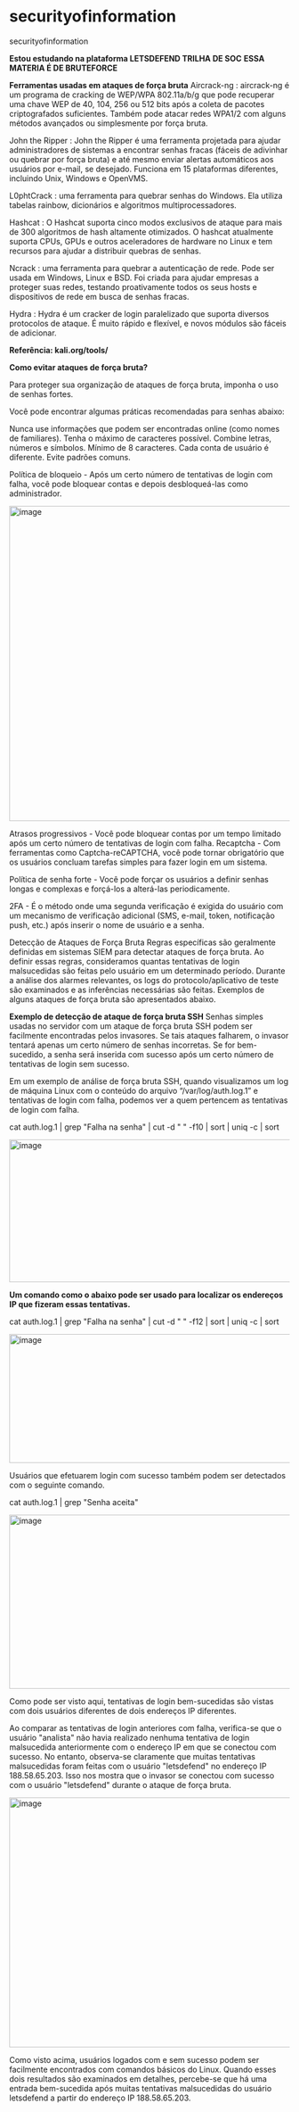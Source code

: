 # securityofinformation
securityofinformation

**Estou estudando na plataforma LETSDEFEND TRILHA DE SOC**
**ESSA MATERIA É DE BRUTEFORCE**

**Ferramentas usadas em ataques de força bruta**
Aircrack-ng : aircrack-ng é um programa de cracking de WEP/WPA 802.11a/b/g que pode recuperar uma chave WEP de 40, 104, 256 ou 512 bits após a coleta de pacotes criptografados suficientes. Também pode atacar redes WPA1/2 com alguns métodos avançados ou simplesmente por força bruta.

John the Ripper : John the Ripper é uma ferramenta projetada para ajudar administradores de sistemas a encontrar senhas fracas (fáceis de adivinhar ou quebrar por força bruta) e até mesmo enviar alertas automáticos aos usuários por e-mail, se desejado. Funciona em 15 plataformas diferentes, incluindo Unix, Windows e OpenVMS. 

L0phtCrack : uma ferramenta para quebrar senhas do Windows. Ela utiliza tabelas rainbow, dicionários e algoritmos multiprocessadores.

Hashcat : O Hashcat suporta cinco modos exclusivos de ataque para mais de 300 algoritmos de hash altamente otimizados. O hashcat atualmente suporta CPUs, GPUs e outros aceleradores de hardware no Linux e tem recursos para ajudar a distribuir quebras de senhas.

Ncrack : uma ferramenta para quebrar a autenticação de rede. Pode ser usada em Windows, Linux e BSD. Foi criada para ajudar empresas a proteger suas redes, testando proativamente todos os seus hosts e dispositivos de rede em busca de senhas fracas.

Hydra : Hydra é um cracker de login paralelizado que suporta diversos protocolos de ataque. É muito rápido e flexível, e novos módulos são fáceis de adicionar.

**Referência: kali.org/tools/**

**Como evitar ataques de força bruta?**

Para proteger sua organização de ataques de força bruta, imponha o uso de senhas fortes. 

Você pode encontrar algumas práticas recomendadas para senhas abaixo:

Nunca use informações que podem ser encontradas online (como nomes de familiares).
Tenha o máximo de caracteres possível.
Combine letras, números e símbolos.
Mínimo de 8 caracteres.
Cada conta de usuário é diferente.
Evite padrões comuns.

Política de bloqueio - Após um certo número de tentativas de login com falha, você pode bloquear contas e depois desbloqueá-las como administrador.

<img width="1138" height="565" alt="image" src="https://github.com/user-attachments/assets/9c748ad8-cbd6-437e-a51b-c551dfbe912c" />


Atrasos progressivos - Você pode bloquear contas por um tempo limitado após um certo número de tentativas de login com falha. 
Recaptcha - Com ferramentas como Captcha-reCAPTCHA, você pode tornar obrigatório que os usuários concluam tarefas simples para fazer login em um sistema. 

Política de senha forte - Você pode forçar os usuários a definir senhas longas e complexas e forçá-los a alterá-las periodicamente.

2FA - É o método onde uma segunda verificação é exigida do usuário com um mecanismo de verificação adicional (SMS, e-mail, token, notificação push, etc.) após inserir o nome de usuário e a senha.

Detecção de Ataques de Força Bruta
Regras específicas são geralmente definidas em sistemas SIEM para detectar ataques de força bruta. Ao definir essas regras, consideramos quantas tentativas de login malsucedidas são feitas pelo usuário em um determinado período. Durante a análise dos alarmes relevantes, os logs do protocolo/aplicativo de teste são examinados e as inferências necessárias são feitas. Exemplos de alguns ataques de força bruta são apresentados abaixo.

**Exemplo de detecção de ataque de força bruta SSH**
Senhas simples usadas no servidor com um ataque de força bruta SSH podem ser facilmente encontradas pelos invasores. Se tais ataques falharem, o invasor tentará apenas um certo número de senhas incorretas. Se for bem-sucedido, a senha será inserida com sucesso após um certo número de tentativas de login sem sucesso.

Em um exemplo de análise de força bruta SSH, quando visualizamos um log de máquina Linux com o conteúdo do arquivo “/var/log/auth.log.1” e tentativas de login com falha, podemos ver a quem pertencem as tentativas de login com falha.

cat auth.log.1 | grep "Falha na senha" | cut -d " " -f10 | sort | uniq -c | sort

<img width="1384" height="256" alt="image" src="https://github.com/user-attachments/assets/3c457432-80be-4084-b858-6da6a450a2d3" />

**Um comando como o abaixo pode ser usado para localizar os endereços IP que fizeram essas tentativas.**

cat auth.log.1 | grep "Falha na senha" | cut -d " " -f12 | sort | uniq -c | sort

<img width="1410" height="231" alt="image" src="https://github.com/user-attachments/assets/9cce3157-3a06-4f53-87f6-f61e01477183" />

Usuários que efetuarem login com sucesso também podem ser detectados com o seguinte comando.

cat auth.log.1 | grep "Senha aceita"

<img width="1281" height="312" alt="image" src="https://github.com/user-attachments/assets/00d03f0f-9ca2-40fc-bd37-4d96f6c204c6" />

Como pode ser visto aqui, tentativas de login bem-sucedidas são vistas com dois usuários diferentes de dois endereços IP diferentes.

Ao comparar as tentativas de login anteriores com falha, verifica-se que o usuário "analista" não havia realizado nenhuma tentativa de login malsucedida anteriormente com o endereço IP em que se conectou com sucesso. No entanto, observa-se claramente que muitas tentativas malsucedidas foram feitas com o usuário "letsdefend" no endereço IP 188.58.65.203. Isso nos mostra que o invasor se conectou com sucesso com o usuário "letsdefend" durante o ataque de força bruta.

<img width="1367" height="448" alt="image" src="https://github.com/user-attachments/assets/a9acb607-1736-4ee1-bdd1-c7db26bd1b3e" />

Como visto acima, usuários logados com e sem sucesso podem ser facilmente encontrados com comandos básicos do Linux. Quando esses dois resultados são examinados em detalhes, percebe-se que há uma entrada bem-sucedida após muitas tentativas malsucedidas do usuário letsdefend a partir do endereço IP 188.58.65.203.








